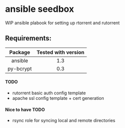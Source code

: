# ansible seedbox

WIP ansible plabook for setting up rtorrent and rutorrent 

## Requirements:
| Package | Tested with version |
|:-:|:-:
| ansible |  1.3 |
| py-bcrypt | 0.3 |

#### TODO
 * rutorrent basic auth config template
 * apache ssl config template + cert generation

#### Nice to have TODO
 * rsync role for syncing local and remote directories
